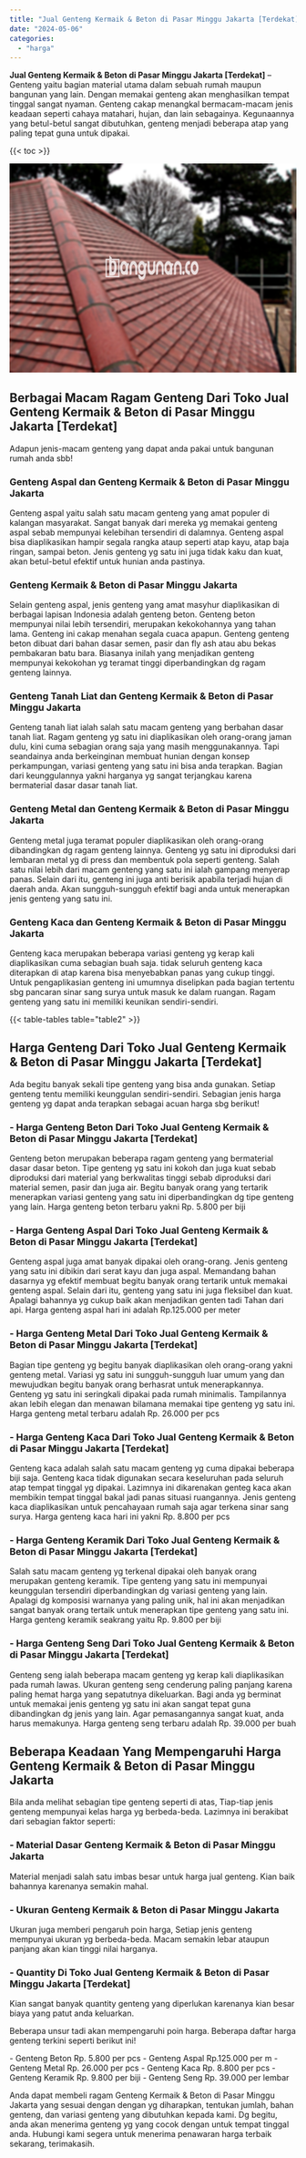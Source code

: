 ```yaml
---
title: "Jual Genteng Kermaik & Beton di Pasar Minggu Jakarta [Terdekat]"
date: "2024-05-06"
categories: 
  - "harga"
---
```


**Jual Genteng Kermaik & Beton di Pasar Minggu Jakarta \[Terdekat\]** – Genteng yaitu bagian material utama dalam sebuah rumah maupun bangunan yang lain. Dengan memakai genteng akan menghasilkan tempat tinggal sangat nyaman. Genteng cakap menangkal bermacam-macam jenis keadaan seperti cahaya matahari, hujan, dan lain sebagainya. Kegunaannya yang betul-betul sangat dibutuhkan, genteng menjadi beberapa atap yang paling tepat guna untuk dipakai.

{{< toc >}}

![Jual Genteng Kermaik & Beton di Pasar Minggu Jakarta [Terdekat]](/images/genteng-minimalis-murah05.png)

## Berbagai Macam Ragam Genteng Dari Toko Jual Genteng Kermaik & Beton di Pasar Minggu Jakarta \[Terdekat\]

Adapun jenis-macam genteng yang dapat anda pakai untuk bangunan rumah anda sbb!

### Genteng Aspal dan Genteng Kermaik & Beton di Pasar Minggu Jakarta

Genteng aspal yaitu salah satu macam genteng yang amat populer di kalangan masyarakat. Sangat banyak dari mereka yg memakai genteng aspal sebab mempunyai kelebihan tersendiri di dalamnya. Genteng aspal bisa diaplikasikan hampir segala rangka ataup seperti atap kayu, atap baja ringan, sampai beton. Jenis genteng yg satu ini juga tidak kaku dan kuat, akan betul-betul efektif untuk hunian anda pastinya.

### Genteng Kermaik & Beton di Pasar Minggu Jakarta

Selain genteng aspal, jenis genteng yang amat masyhur diaplikasikan di berbagai lapisan Indonesia adalah genteng beton. Genteng beton mempunyai nilai lebih tersendiri, merupakan kekokohannya yang tahan lama. Genteng ini cakap menahan segala cuaca apapun. Genteng genteng beton dibuat dari bahan dasar semen, pasir dan fly ash atau abu bekas pembakaran batu bara. Biasanya inilah yang menjadikan genteng mempunyai kekokohan yg teramat tinggi diperbandingkan dg ragam genteng lainnya.

### Genteng Tanah Liat dan Genteng Kermaik & Beton di Pasar Minggu Jakarta

Genteng tanah liat ialah salah satu macam genteng yang berbahan dasar tanah liat. Ragam genteng yg satu ini diaplikasikan oleh orang-orang jaman dulu, kini cuma sebagian orang saja yang masih menggunakannya. Tapi seandainya anda berkeinginan membuat hunian dengan konsep perkampungan, variasi genteng yang satu ini bisa anda terapkan. Bagian dari keunggulannya yakni harganya yg sangat terjangkau karena bermaterial dasar dasar tanah liat.

### Genteng Metal dan Genteng Kermaik & Beton di Pasar Minggu Jakarta

Genteng metal juga teramat populer diaplikasikan oleh orang-orang dibandingkan dg ragam genteng lainnya. Genteng yg satu ini diproduksi dari lembaran metal yg di press dan membentuk pola seperti genteng. Salah satu nilai lebih dari macam genteng yang satu ini ialah gampang menyerap panas. Selain dari itu, genteng ini juga anti berisik apabila terjadi hujan di daerah anda. Akan sungguh-sungguh efektif bagi anda untuk menerapkan jenis genteng yang satu ini.

### Genteng Kaca dan Genteng Kermaik & Beton di Pasar Minggu Jakarta

Genteng kaca merupakan beberapa variasi genteng yg kerap kali diaplikasikan cuma sebagian buah saja. tidak seluruh genteng kaca diterapkan di atap karena bisa menyebabkan panas yang cukup tinggi. Untuk pengaplikasian genteng ini umumnya diselipkan pada bagian tertentu sbg pancaran sinar sang surya untuk masuk ke dalam ruangan. Ragam genteng yang satu ini memiliki keunikan sendiri-sendiri.

{{< table-tables table="table2" >}}

## Harga Genteng Dari Toko Jual Genteng Kermaik & Beton di Pasar Minggu Jakarta \[Terdekat\]

Ada begitu banyak sekali tipe genteng yang bisa anda gunakan. Setiap genteng tentu memiliki keunggulan sendiri-sendiri. Sebagian jenis harga genteng yg dapat anda terapkan sebagai acuan harga sbg berikut!

### \- Harga Genteng Beton Dari Toko Jual Genteng Kermaik & Beton di Pasar Minggu Jakarta \[Terdekat\]

Genteng beton merupakan beberapa ragam genteng yang bermaterial dasar dasar beton. Tipe genteng yg satu ini kokoh dan juga kuat sebab diproduksi dari material yang berkwalitas tinggi sebab diproduksi dari material semen, pasir dan juga air. Begitu banyak orang yang tertarik menerapkan variasi genteng yang satu ini diperbandingkan dg tipe genteng yang lain. Harga genteng beton terbaru yakni Rp. 5.800 per biji

### \- Harga Genteng Aspal Dari Toko Jual Genteng Kermaik & Beton di Pasar Minggu Jakarta \[Terdekat\]

Genteng aspal juga amat banyak dipakai oleh orang-orang. Jenis genteng yang satu ini dibikin dari serat kayu dan juga aspal. Memandang bahan dasarnya yg efektif membuat begitu banyak orang tertarik untuk memakai genteng aspal. Selain dari itu, genteng yang satu ini juga fleksibel dan kuat. Apalagi bahannya yg cukup baik akan menjadikan genten tadi Tahan dari api. Harga genteng aspal hari ini adalah Rp.125.000 per meter

### \- Harga Genteng Metal Dari Toko Jual Genteng Kermaik & Beton di Pasar Minggu Jakarta \[Terdekat\]

Bagian tipe genteng yg begitu banyak diaplikasikan oleh orang-orang yakni genteng metal. Variasi yg satu ini sungguh-sungguh luar umum yang dan mewujudkan begitu banyak orang berhasrat untuk menerapkannya. Genteng yg satu ini seringkali dipakai pada rumah minimalis. Tampilannya akan lebih elegan dan menawan bilamana memakai tipe genteng yg satu ini. Harga genteng metal terbaru adalah Rp. 26.000 per pcs

### \- Harga Genteng Kaca Dari Toko Jual Genteng Kermaik & Beton di Pasar Minggu Jakarta \[Terdekat\]

Genteng kaca adalah salah satu macam genteng yg cuma dipakai beberapa biji saja. Genteng kaca tidak digunakan secara keseluruhan pada seluruh atap tempat tinggal yg dipakai. Lazimnya ini dikarenakan genteg kaca akan membikin tempat tinggal bakal jadi panas situasi ruangannya. Jenis genteng kaca diaplikasikan untuk pencahayaan rumah saja agar terkena sinar sang surya. Harga genteng kaca hari ini yakni Rp. 8.800 per pcs

### \- Harga Genteng Keramik Dari Toko Jual Genteng Kermaik & Beton di Pasar Minggu Jakarta \[Terdekat\]

Salah satu macam genteng yg terkenal dipakai oleh banyak orang merupakan genteng keramik. Tipe genteng yang satu ini mempunyai keunggulan tersendiri diperbandingkan dg variasi genteng yang lain. Apalagi dg komposisi warnanya yang paling unik, hal ini akan menjadikan sangat banyak orang tertaik untuk menerapkan tipe genteng yang satu ini. Harga genteng keramik seakrang yaitu Rp. 9.800 per biji

### \- Harga Genteng Seng Dari Toko Jual Genteng Kermaik & Beton di Pasar Minggu Jakarta \[Terdekat\]

Genteng seng ialah beberapa macam genteng yg kerap kali diaplikasikan pada rumah lawas. Ukuran genteng seng cenderung paling panjang karena paling hemat harga yang sepatutnya dikeluarkan. Bagi anda yg berminat untuk memakai jenis genteng yg satu ini akan sangat tepat guna dibandingkan dg jenis yang lain. Agar pemasangannya sangat kuat, anda harus memakunya. Harga genteng seng terbaru adalah Rp. 39.000 per buah

## Beberapa Keadaan Yang Mempengaruhi Harga Genteng Kermaik & Beton di Pasar Minggu Jakarta

Bila anda melihat sebagian tipe genteng seperti di atas, Tiap-tiap jenis genteng mempunyai kelas harga yg berbeda-beda. Lazimnya ini berakibat dari sebagian faktor seperti:

### \- Material Dasar Genteng Kermaik & Beton di Pasar Minggu Jakarta

Material menjadi salah satu imbas besar untuk harga jual genteng. Kian baik bahannya karenanya semakin mahal.

### \- Ukuran Genteng Kermaik & Beton di Pasar Minggu Jakarta

Ukuran juga memberi pengaruh poin harga, Setiap jenis genteng mempunyai ukuran yg berbeda-beda. Macam semakin lebar ataupun panjang akan kian tinggi nilai harganya.

### \- Quantity Di Toko Jual Genteng Kermaik & Beton di Pasar Minggu Jakarta \[Terdekat\]

Kian sangat banyak quantity genteng yang diperlukan karenanya kian besar biaya yang patut anda keluarkan.

Beberapa unsur tadi akan mempengaruhi poin harga. Beberapa daftar harga genteng terkini seperti berikut ini!

\- Genteng Beton Rp. 5.800 per pcs - Genteng Aspal Rp.125.000 per m - Genteng Metal Rp. 26.000 per pcs - Genteng Kaca Rp. 8.800 per pcs - Genteng Keramik Rp. 9.800 per biji - Genteng Seng Rp. 39.000 per lembar

Anda dapat membeli ragam Genteng Kermaik & Beton di Pasar Minggu Jakarta yang sesuai dengan dengan yg diharapkan, tentukan jumlah, bahan genteng, dan variasi genteng yang dibutuhkan kepada kami. Dg begitu, anda akan menerima genteng yg yang cocok dengan untuk tempat tinggal anda. Hubungi kami segera untuk menerima penawaran harga terbaik sekarang, terimakasih.
